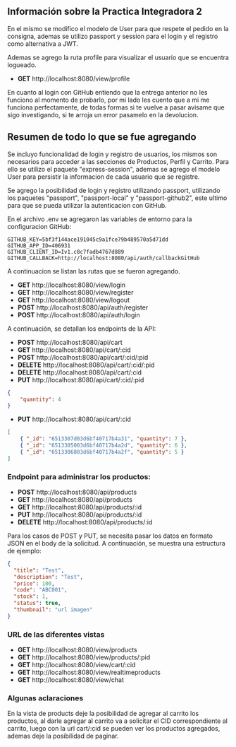 ## Información sobre la Practica Integradora 2

En el mismo se modifico el modelo de User para que respete el pedido en la consigna, ademas se utilizo passport y session para 
el login y el registro como alternativa a JWT.

Ademas se agrego la ruta profile para visualizar el usuario que se encuentra logueado.

- **GET**      http://localhost:8080/view/profile

En cuanto al login con GitHub entiendo que la entrega anterior no les funciono al momento de probarlo, por mi lado les cuento que a mi 
me funciona perfectamente, de todas formas si te vuelve a pasar avisame que sigo investigando, si te arroja un error pasamelo en la 
devolucion.

## Resumen de todo lo que se fue agregando

Se incluyo funcionalidad de login y registro de usuarios, los mismos son necesarios para acceder a las secciones de Productos, 
Perfil y Carrito. Para ello se utilizo el paquete "express-session", ademas se agrego el modelo User para persistir la informacion de cada usuario que se registre.

Se agrego la posibilidad de login y registro utilizando passport, utilizando los paquetes "passport", "passport-local" y 
"passport-github2", este ultimo para que se pueda utilizar la autenticacion con GitHub.

En el archivo .env se agregaron las variables de entorno para la configuracion GitHub:

```
GITHUB_KEY=5bf3f144ace191045c9a1fce79b489570a5d71dd
GITHUB_APP_ID=406931
GITHUB_CLIENT_ID=Iv1.c8c7fadb4767d889
GITHUB_CALLBACK=http://localhost:8080/api/auth/callbackGitHub
```

A continuacion se listan las rutas que se fueron agregando.

- **GET**      http://localhost:8080/view/login
- **GET**      http://localhost:8080/view/register
- **GET**      http://localhost:8080/view/logout
- **POST**     http://localhost:8080/api/auth/register
- **POST**     http://localhost:8080/api/auth/login

A continuación, se detallan los endpoints de la API:

- **POST**     http://localhost:8080/api/cart
- **GET**      http://localhost:8080/api/cart/:cid
- **POST**     http://localhost:8080/api/cart/:cid/:pid
- **DELETE**   http://localhost:8080/api/cart/:cid/:pid
- **DELETE**   http://localhost:8080/api/cart/:cid
- **PUT**      http://localhost:8080/api/cart/:cid/:pid

```json
{
	"quantity": 4
}
```

- **PUT**      http://localhost:8080/api/cart/:cid   

```json 
[
	{ "_id": "6513307d03d6bf40717b4a31", "quantity": 7 },
	{ "_id": "6513305003d6bf40717b4a2d", "quantity": 6 },
	{ "_id": "6513306803d6bf40717b4a2f", "quantity": 5 }
]
```

### Endpoint para administrar los productos:

- **POST**     http://localhost:8080/api/products
- **GET**      http://localhost:8080/api/products
- **GET**      http://localhost:8080/api/products/:id
- **PUT**      http://localhost:8080/api/products/:id
- **DELETE**   http://localhost:8080/api/products/:id

Para los casos de POST y PUT, se necesita pasar los datos en formato JSON en el body de la solicitud. A continuación, se muestra una estructura de ejemplo:

```json
{
  "title": "Test",
  "description": "Test",
  "price": 100,
  "code": "ABC001",
  "stock": 1,
  "status": true,
  "thumbnail": "url imagen"
}
```

### URL de las diferentes vistas

- **GET**      http://localhost:8080/view/products
- **GET**      http://localhost:8080/view/products/:pid
- **GET**      http://localhost:8080/view/cart/:cid
- **GET**      http://localhost:8080/view/realtimeproducts
- **GET**      http://localhost:8080/view/chat

### Algunas aclaraciones

En la vista de products deje la posibilidad de agregar al carrito los productos, al darle agregar al carrito va a solicitar 
el CID correspondiente al carrito, luego con la url cart/:cid se pueden ver los productos agregados, ademas deje la posibilidad 
de paginar.
